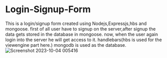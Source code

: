 # Login-Signup-Form
This is a login/signup form  created using Nodejs,Expressjs,hbs and mongoose.
first of all user have to signup on the server,after signup the data gets stored in the database in mongoose.
now, when the user again login into the server he will get access to it.
handlebars(hbs is used for the viewengine part here.)
mongodb is used as the database.![Screenshot 2023-10-04 005416](https://github.com/Kumar-s75/Login-Signup-Form/assets/124514078/d7ddfe02-8e8f-4059-bd40-d38dec467cb6)
